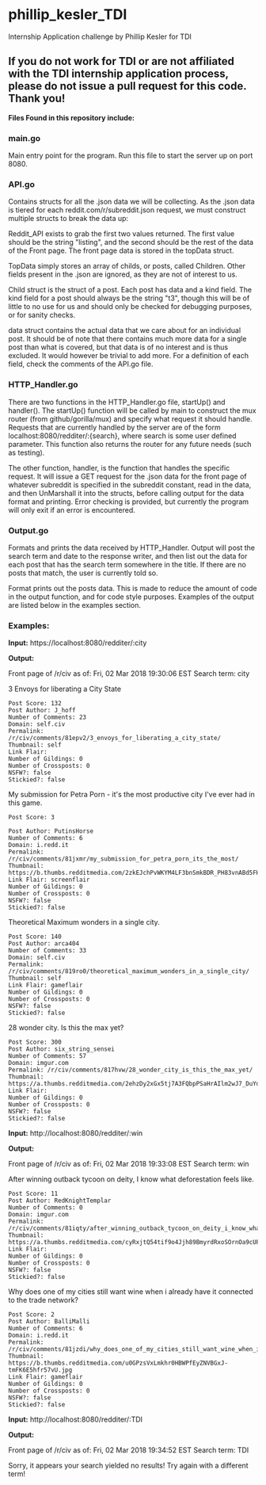 # phillip_kesler_TDI
Internship Application challenge by Phillip Kesler for TDI


<h2><strong>If you do not work for TDI or are not affiliated with the TDI internship application process, please do not issue a pull request for this code. 
Thank you!</strong></h2>

<b>Files Found in this repository include: </b>
<h3>
main.go
</h3>
<p>
Main entry point for the program. Run this file to start the server up on port 8080.
</p>
<h3>
API.go
</h3>
<p>
Contains structs for all the .json data we will be collecting. As the .json data is tiered for each reddit.com/r/subreddit.json request, we must construct multiple structs to break the data up:
</p>
<p>
  Reddit_API exists to grab the first two values returned. The first value should be the string "listing", and the second should be the rest of the data of the Front page. The front page data is stored in the topData struct.
  </p>
  <p>
  TopData simply stores an array of childs, or posts, called Children. Other fields present in the .json are ignored, as they are not of interest to us.
  </p>
  <p>
  Child struct is the struct of a post. Each post has data and a kind field. The kind field for a post should always be the string "t3", though this will be of little to no use for us and should only be checked for debugging purposes, or for sanity checks.
  </p>
  <p>
  data struct contains the actual data that we care about for an individual post. It should be of note that there contains much more data for a single post than what is covered, but that data is of no interest and is thus excluded. It would however be trivial to add more. For a definition of each field, check the comments of the API.go file.
</p>
<h3>
HTTP_Handler.go
</h3>
<p>
There are two functions in the HTTP_Handler.go file, startUp() and handler(). The startUp() function will be called by main to construct the mux router (from github/gorilla/mux) and specify what request it should handle. Requests that are currently handled by the server are of the form localhost:8080/redditer/:{search}, where search is some user defined parameter. This function also returns the router for any future needs (such as testing).

The other function, handler, is the function that handles the specific request. It will issue a GET request for the .json data for the front page of whatever subreddit is specified in the subreddit constant, read in the data, and then UnMarshall it into the structs, before calling output for the data format and printing. Error checking is provided, but currently the program will only exit if an error is encountered.
</p>

<h3>
Output.go
</h3>
<p>
Formats and prints the data received by HTTP_Handler. Output will post the search term and date to the response writer, and then list out the data for each post that has the search term somewhere in the title. If there are no posts that match, the user is currently told so.

Format prints out the posts data. This is made to reduce the amount of code in the output function, and for code style purposes. Examples of the output are listed below in the examples section.
</p>

<h3>
Examples:
</h3>

<strong>Input:</strong> https://localhost:8080/redditer/:city

<strong>Output:</strong>

Front page of /r/civ as of: Fri, 02 Mar 2018 19:30:06 EST
Search term: city

3 Envoys for liberating a City State

	Post Score: 132
	Post Author: J_hoff
	Number of Comments: 23
	Domain: self.civ
	Permalink: /r/civ/comments/81epv2/3_envoys_for_liberating_a_city_state/
	Thumbnail: self
	Link Flair: 
	Number of Gildings: 0
	Number of Crossposts: 0
	NSFW?: false
	Stickied?: false
	
My submission for Petra Porn - it's the most productive city I've ever had in this game.

	Post Score: 3
	
	Post Author: PutinsHorse
	Number of Comments: 6
	Domain: i.redd.it
	Permalink: /r/civ/comments/81jxmr/my_submission_for_petra_porn_its_the_most/
	Thumbnail: https://b.thumbs.redditmedia.com/2zkEJchPvWKYM4LF3bnSmkBDR_PH83vnABd5FHtZb9g.jpg
	Link Flair: screenflair
	Number of Gildings: 0
	Number of Crossposts: 0
	NSFW?: false
	Stickied?: false
	
Theoretical Maximum wonders in a single city.

	Post Score: 140
	Post Author: arca404
	Number of Comments: 33
	Domain: self.civ
	Permalink: /r/civ/comments/819ro0/theoretical_maximum_wonders_in_a_single_city/
	Thumbnail: self
	Link Flair: gameflair
	Number of Gildings: 0
	Number of Crossposts: 0
	NSFW?: false
	Stickied?: false
	
28 wonder city. Is this the max yet?

	Post Score: 300
	Post Author: six_string_sensei
	Number of Comments: 57
	Domain: imgur.com
	Permalink: /r/civ/comments/817hvw/28_wonder_city_is_this_the_max_yet/
	Thumbnail: https://a.thumbs.redditmedia.com/2ehzDy2xGx5tj7A3FQbpPSaHrAIlm2wJ7_DuYdSKWm4.jpg
	Link Flair: 
	Number of Gildings: 0
	Number of Crossposts: 0
	NSFW?: false
	Stickied?: false

<strong>Input:</strong> http://localhost:8080/redditer/:win

<strong>Output:</strong>

Front page of /r/civ as of: Fri, 02 Mar 2018 19:33:08 EST
Search term: win

After winning outback tycoon on deity, I know what deforestation feels like.

	Post Score: 11
	Post Author: RedKnightTemplar
	Number of Comments: 0
	Domain: imgur.com
	Permalink: /r/civ/comments/81iqty/after_winning_outback_tycoon_on_deity_i_know_what/
	Thumbnail: https://a.thumbs.redditmedia.com/cyRxjtQ54tif9o4Jjh89BmyrdRxoSOrnOa9cUPLhTU4.jpg
	Link Flair: 
	Number of Gildings: 0
	Number of Crossposts: 0
	NSFW?: false
	Stickied?: false
Why does one of my cities still want wine when i already have it connected to the trade network?

	Post Score: 2
	Post Author: BalliMalli
	Number of Comments: 6
	Domain: i.redd.it
	Permalink: /r/civ/comments/81jzdi/why_does_one_of_my_cities_still_want_wine_when_i/
	Thumbnail: https://b.thumbs.redditmedia.com/u0GPzsVxLmkhr0HBWPfEyZNVBGxJ-tmFK6E5hfr57vU.jpg
	Link Flair: gameflair
	Number of Gildings: 0
	Number of Crossposts: 0
	NSFW?: false
	Stickied?: false
  
  <strong>Input:</strong> http://localhost:8080/redditer/:TDI
  
  <strong>Output:</strong>
  
 Front page of /r/civ as of: Fri, 02 Mar 2018 19:34:52 EST
Search term: TDI

Sorry, it appears your search yielded no results!
 Try again with a different term!
